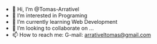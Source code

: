 - 👋 Hi, I’m @Tomas-Arrativel
- 👀 I’m interested in Programing
- 🌱 I’m currently learning Web Development
- 💞️ I’m looking to collaborate on ...
- 📫 How to reach me: G-mail: arrativeltomas@gmail.com

<!---
Tomas-Arrativel/Tomas-Arrativel is a ✨ special ✨ repository because its `README.md` (this file) appears on your GitHub profile.
You can click the Preview link to take a look at your changes.
--->
